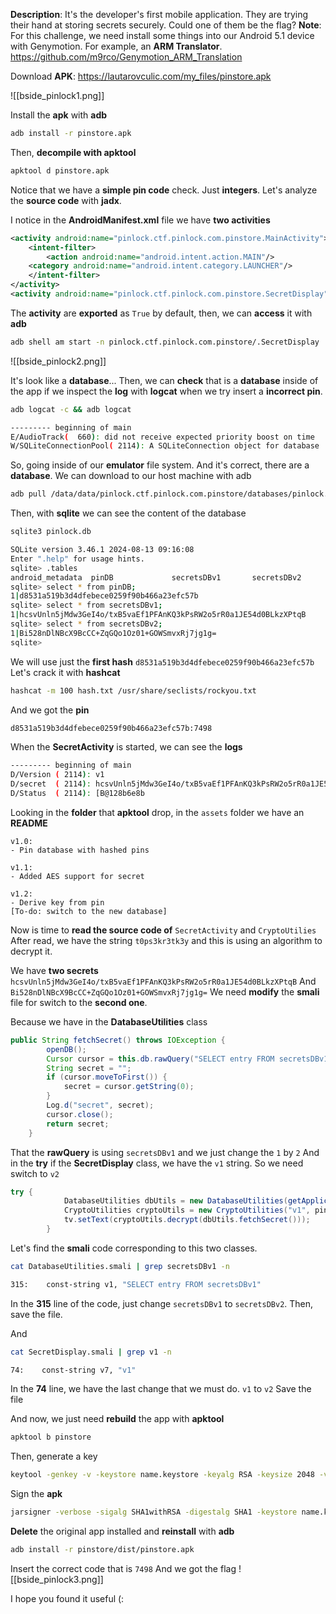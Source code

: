 **Description**: It's the developer's first mobile application. They are trying their hand at storing secrets securely. Could one of them be the flag?
**Note**: For this challenge, we need install some things into our Android 5.1 device with Genymotion.
For example, an **ARM Translator**.
https://github.com/m9rco/Genymotion_ARM_Translation

Download **APK**: https://lautarovculic.com/my_files/pinstore.apk

![[bside_pinlock1.png]]

Install the **apk** with **adb**
```bash
adb install -r pinstore.apk
```

Then, **decompile with apktool**
```bash
apktool d pinstore.apk
```
Notice that we have a **simple pin code** check. Just **integers**.
Let's analyze the **source code** with **jadx**.

I notice in the **AndroidManifest.xml** file we have **two activities**
```XML
<activity android:name="pinlock.ctf.pinlock.com.pinstore.MainActivity">  
    <intent-filter>  
        <action android:name="android.intent.action.MAIN"/>  
    <category android:name="android.intent.category.LAUNCHER"/>  
    </intent-filter>  
</activity>  
<activity android:name="pinlock.ctf.pinlock.com.pinstore.SecretDisplay"/>
```

The **activity** are **exported** as `True` by default, then, we can **access** it with **adb**
```bash
adb shell am start -n pinlock.ctf.pinlock.com.pinstore/.SecretDisplay
```

![[bside_pinlock2.png]]

It's look like a **database**...
Then, we can **check** that is a **database** inside of the app if we inspect the **log** with **logcat** when we try insert a **incorrect pin**.
```bash
adb logcat -c && adb logcat

--------- beginning of main
E/AudioTrack(  660): did not receive expected priority boost on time
W/SQLiteConnectionPool( 2114): A SQLiteConnection object for database '/data/data/pinlock.ctf.pinlock.com.pinstore/databases/pinlock.db' was leaked!  Please fix your application to end transactions in progress properly and to close the database when it is no longer needed.
```

So, going inside of our **emulator** file system. And it's correct, there are a **database**.
We can download to our host machine with adb
```bash
adb pull /data/data/pinlock.ctf.pinlock.com.pinstore/databases/pinlock.db
```

Then, with **sqlite** we can see the content of the database
```bash
sqlite3 pinlock.db

SQLite version 3.46.1 2024-08-13 09:16:08
Enter ".help" for usage hints.
sqlite> .tables
android_metadata  pinDB             secretsDBv1       secretsDBv2
sqlite> select * from pinDB;
1|d8531a519b3d4dfebece0259f90b466a23efc57b
sqlite> select * from secretsDBv1;
1|hcsvUnln5jMdw3GeI4o/txB5vaEf1PFAnKQ3kPsRW2o5rR0a1JE54d0BLkzXPtqB
sqlite> select * from secretsDBv2;
1|Bi528nDlNBcX9BcCC+ZqGQo1Oz01+GOWSmvxRj7jg1g=
sqlite>
```

We will use just the **first hash**
`d8531a519b3d4dfebece0259f90b466a23efc57b`
Let's crack it with **hashcat**
```bash
hashcat -m 100 hash.txt /usr/share/seclists/rockyou.txt
```

And we got the **pin**
```bash
d8531a519b3d4dfebece0259f90b466a23efc57b:7498
```

When the **SecretActivity** is started, we can see the **logs**
```bash
--------- beginning of main
D/Version ( 2114): v1
D/secret  ( 2114): hcsvUnln5jMdw3GeI4o/txB5vaEf1PFAnKQ3kPsRW2o5rR0a1JE54d0BLkzXPtqB
D/Status  ( 2114): [B@128b6e8b
```

Looking in the **folder** that **apktool** drop, in the `assets` folder we have an **README**
```text
v1.0:
- Pin database with hashed pins

v1.1:
- Added AES support for secret

v1.2:
- Derive key from pin
[To-do: switch to the new database]
```

Now is time to **read the source code of** `SecretActivity` and `CryptoUtilies`
After read, we have the string `t0ps3kr3tk3y` and this is using an algorithm to decrypt it.

We have **two secrets**
`hcsvUnln5jMdw3GeI4o/txB5vaEf1PFAnKQ3kPsRW2o5rR0a1JE54d0BLkzXPtqB`
And
`Bi528nDlNBcX9BcCC+ZqGQo1Oz01+GOWSmvxRj7jg1g=`
We need **modify** the **smali** file for switch to the **second one**.

Because we have in the **DatabaseUtilities** class
```java
public String fetchSecret() throws IOException {  
        openDB();  
        Cursor cursor = this.db.rawQuery("SELECT entry FROM secretsDBv1", null);  
        String secret = "";  
        if (cursor.moveToFirst()) {  
            secret = cursor.getString(0);  
        }  
        Log.d("secret", secret);  
        cursor.close();  
        return secret;  
    }
```
That the **rawQuery** is using `secretsDBv1` and we just change the `1` by `2`
And in the **try** if the **SecretDisplay** class, we have the `v1` string. So we need switch to `v2`
```java
try {  
            DatabaseUtilities dbUtils = new DatabaseUtilities(getApplicationContext());  
            CryptoUtilities cryptoUtils = new CryptoUtilities("v1", pin);  
            tv.setText(cryptoUtils.decrypt(dbUtils.fetchSecret()));  
        }
```

Let's find the **smali** code corresponding to this two classes.
```bash
cat DatabaseUtilities.smali | grep secretsDBv1 -n

315:    const-string v1, "SELECT entry FROM secretsDBv1"
```
In the **315** line of the code, just change `secretsDBv1` to `secretsDBv2`.
Then, save the file.

And
```bash
cat SecretDisplay.smali | grep v1 -n

74:    const-string v7, "v1"
```
In the **74** line, we have the last change that we must do. `v1` to `v2`
Save the file

And now, we just need **rebuild** the app with **apktool**
```bash
apktool b pinstore
```

Then, generate a key
```bash
keytool -genkey -v -keystore name.keystore -keyalg RSA -keysize 2048 -validity 10000 -alias alias
```

Sign the **apk**
```bash
jarsigner -verbose -sigalg SHA1withRSA -digestalg SHA1 -keystore name.keystore pinstore/dist/pinstore.apk alias
```

**Delete** the original app installed and **reinstall** with **adb**
```bash
adb install -r pinstore/dist/pinstore.apk
```

Insert the correct code that is `7498`
And we got the flag
![[bside_pinlock3.png]]

I hope you found it useful (: